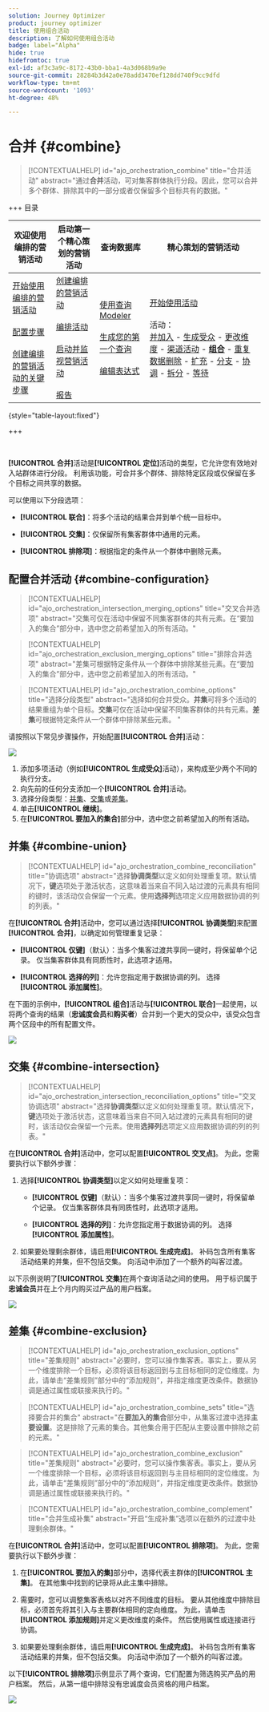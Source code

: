 ```yaml
---
solution: Journey Optimizer
product: journey optimizer
title: 使用组合活动
description: 了解如何使用组合活动
badge: label="Alpha"
hide: true
hidefromtoc: true
exl-id: af3c3a9c-8172-43b0-bba1-4a3d068b9a9e
source-git-commit: 28284b3d42a0e78add3470ef128dd740f9cc9dfd
workflow-type: tm+mt
source-wordcount: '1093'
ht-degree: 48%

---
```


# 合并 {#combine}

>[!CONTEXTUALHELP]
>id="ajo_orchestration_combine"
>title="合并活动"
>abstract="通过&#x200B;**合并**&#x200B;活动，可对集客群体执行分段。因此，您可以合并多个群体、排除其中的一部分或者仅保留多个目标共有的数据。"

+++ 目录

| 欢迎使用编排的营销活动 | 启动第一个精心策划的营销活动 | 查询数据库 | 精心策划的营销活动 |
|---|---|---|---|
| [开始使用编排的营销活动](../gs-orchestrated-campaigns.md)<br/><br/>[配置步骤](../configuration-steps.md)<br/><br/>[创建编排的营销活动的关键步骤](../gs-campaign-creation.md) | [创建编排的营销活动](../create-orchestrated-campaign.md)<br/><br/>[编排活动](../orchestrate-activities.md)<br/><br/>[启动并监视营销活动](../start-monitor-campaigns.md)<br/><br/>[报告](../reporting-campaigns.md) | [使用查询Modeler](../orchestrated-rule-builder.md)<br/><br/>[生成您的第一个查询](../build-query.md)<br/><br/>[编辑表达式](../edit-expressions.md) | [开始使用活动](about-activities.md)<br/><br/>活动：<br/>[并加入](and-join.md) - [生成受众](build-audience.md) - [更改维度](change-dimension.md) - [渠道活动](channels.md) - **[组合](combine.md)** - [重复数据删除](deduplication.md) - [扩充](enrichment.md) - [分支](fork.md) - [协调](reconciliation.md) - [拆分](split.md) - [等待](wait.md) |

{style="table-layout:fixed"}

+++

<br/>

**[!UICONTROL 合并]**&#x200B;活动是&#x200B;**[!UICONTROL 定位]**&#x200B;活动的类型，它允许您有效地对入站群体进行分段。 利用该功能，可合并多个群体、排除特定区段或仅保留在多个目标之间共享的数据。

可以使用以下分段选项：

* **[!UICONTROL 联合]**：将多个活动的结果合并到单个统一目标中。

* **[!UICONTROL 交集]**：仅保留所有集客群体中通用的元素。

* **[!UICONTROL 排除项]**：根据指定的条件从一个群体中删除元素。

## 配置合并活动 {#combine-configuration}

>[!CONTEXTUALHELP]
>id="ajo_orchestration_intersection_merging_options"
>title="交叉合并选项"
>abstract="交集可仅在活动中保留不同集客群体的共有元素。在“要加入的集合”部分中，选中您之前希望加入的所有活动。"

>[!CONTEXTUALHELP]
>id="ajo_orchestration_exclusion_merging_options"
>title="排除合并选项"
>abstract="差集可根据特定条件从一个群体中排除某些元素。在“要加入的集合”部分中，选中您之前希望加入的所有活动。"

>[!CONTEXTUALHELP]
>id="ajo_orchestration_combine_options"
>title="选择分段类型"
>abstract="选择如何合并受众。**并集**&#x200B;可将多个活动的结果重组为单个目标。**交集**&#x200B;可仅在活动中保留不同集客群体的共有元素。**差集**&#x200B;可根据特定条件从一个群体中排除某些元素。 "

请按照以下常见步骤操作，开始配置&#x200B;**[!UICONTROL 合并]**&#x200B;活动：

![](../assets/orchestrated-union.png)

1. 添加多项活动（例如&#x200B;**[!UICONTROL 生成受众]**&#x200B;活动），来构成至少两个不同的执行分支。
1. 向先前的任何分支添加一个&#x200B;**[!UICONTROL 合并]**&#x200B;活动。
1. 选择分段类型：[并集](#union)、[交集](#intersection)或[差集](#exclusion)。
1. 单击&#x200B;**[!UICONTROL 继续]**。
1. 在&#x200B;**[!UICONTROL 要加入的集合]**&#x200B;部分中，选中您之前希望加入的所有活动。

## 并集 {#combine-union}

>[!CONTEXTUALHELP]
>id="ajo_orchestration_combine_reconciliation"
>title="协调选项"
>abstract="选择&#x200B;**协调类型**&#x200B;以定义如何处理重复项。默认情况下，**键**&#x200B;选项处于激活状态，这意味着当来自不同入站过渡的元素具有相同的键时，该活动仅会保留一个元素。使用&#x200B;**选择列**&#x200B;选项定义应用数据协调的列的列表。"

在&#x200B;**[!UICONTROL 合并]**&#x200B;活动中，您可以通过选择&#x200B;**[!UICONTROL 协调类型]**&#x200B;来配置&#x200B;**[!UICONTROL 合并]**，以确定如何管理重复记录：

* **[!UICONTROL 仅键]**（默认）：当多个集客过渡共享同一键时，将保留单个记录。 仅当集客群体具有同质性时，此选项才适用。

* **[!UICONTROL 选择的列]**：允许您指定用于数据协调的列。 选择&#x200B;**[!UICONTROL 添加属性]**。

在下面的示例中，**[!UICONTROL 组合]**&#x200B;活动与&#x200B;**[!UICONTROL 联合]**&#x200B;一起使用，以将两个查询的结果（**忠诚度会员**&#x200B;和&#x200B;**购买者**）合并到一个更大的受众中，该受众包含两个区段中的所有配置文件。

![](../assets/orchestrated-union-example.png)

## 交集 {#combine-intersection}

>[!CONTEXTUALHELP]
>id="ajo_orchestration_intersection_reconciliation_options"
>title="交叉协调选项"
>abstract="选择&#x200B;**协调类型**&#x200B;以定义如何处理重复项。默认情况下，**键**&#x200B;选项处于激活状态，这意味着当来自不同入站过渡的元素具有相同的键时，该活动仅会保留一个元素。使用&#x200B;**选择列**&#x200B;选项定义应用数据协调的列的列表。"

在&#x200B;**[!UICONTROL 合并]**&#x200B;活动中，您可以配置&#x200B;**[!UICONTROL 交叉点]**。 为此，您需要执行以下额外步骤：

1. 选择&#x200B;**[!UICONTROL 协调类型]**&#x200B;以定义如何处理重复项：

   * **[!UICONTROL 仅键]**（默认）：当多个集客过渡共享同一键时，将保留单个记录。 仅当集客群体具有同质性时，此选项才适用。

   * **[!UICONTROL 选择的列]**：允许您指定用于数据协调的列。 选择&#x200B;**[!UICONTROL 添加属性]**。

1. 如果要处理剩余群体，请启用&#x200B;**[!UICONTROL 生成完成]**。 补码包含所有集客活动结果的并集，但不包括交集。 向活动中添加了一个额外的叫客过渡。

以下示例说明了&#x200B;**[!UICONTROL 交集]**&#x200B;在两个查询活动之间的使用。 用于标识属于&#x200B;**忠诚会员**&#x200B;并在上个月内购买过产品的用户档案。

![](../assets/orchestrated-intersection-example.png)


## 差集 {#combine-exclusion}

>[!CONTEXTUALHELP]
>id="ajo_orchestration_exclusion_options"
>title="差集规则"
>abstract="必要时，您可以操作集客表。事实上，要从另一个维度排除一个目标，必须将该目标返回到与主目标相同的定位维度。为此，请单击“差集规则”部分中的“添加规则”，并指定维度更改条件。数据协调是通过属性或联接来执行的。"

>[!CONTEXTUALHELP]
>id="ajo_orchestration_combine_sets"
>title="选择要合并的集合"
>abstract="在&#x200B;**要加入的集合**&#x200B;部分中，从集客过渡中选择&#x200B;**主要设置**。这是排除了元素的集合。其他集合用于匹配从主要设置中排除之前的元素。"

>[!CONTEXTUALHELP]
>id="ajo_orchestration_combine_exclusion"
>title="差集规则"
>abstract="必要时，您可以操作集客表。事实上，要从另一个维度排除一个目标，必须将该目标返回到与主目标相同的定位维度。为此，请单击“差集规则”部分中的“添加规则”，并指定维度更改条件。数据协调是通过属性或联接来执行的。"

>[!CONTEXTUALHELP]
>id="ajo_orchestration_combine_complement"
>title="合并生成补集"
>abstract="开启“生成补集”选项以在额外的过渡中处理剩余群体。"

在&#x200B;**[!UICONTROL 合并]**&#x200B;活动中，您可以配置&#x200B;**[!UICONTROL 排除项]**。 为此，您需要执行以下额外步骤：

1. 在&#x200B;**[!UICONTROL 要加入的集]**&#x200B;部分中，选择代表主群体的&#x200B;**[!UICONTROL 主集]**。 在其他集中找到的记录将从此主集中排除。

1. 需要时，您可以调整集客表格以对齐不同维度的目标。 要从其他维度中排除目标，必须首先将其引入与主要群体相同的定向维度。 为此，请单击&#x200B;**[!UICONTROL 添加规则]**&#x200B;并定义更改维度的条件。 然后使用属性或连接进行协调。

1. 如果要处理剩余群体，请启用&#x200B;**[!UICONTROL 生成完成]**。 补码包含所有集客活动结果的并集，但不包括交集。 向活动中添加了一个额外的叫客过渡。

以下&#x200B;**[!UICONTROL 排除项]**&#x200B;示例显示了两个查询，它们配置为筛选购买产品的用户档案。 然后，从第一组中排除没有忠诚度会员资格的用户档案。

![](../assets/orchestrated-exclusion-example.png)

